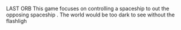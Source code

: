 LAST ORB
This game focuses on controlling a spaceship to out the opposing spaceship . The world would be too dark to see without the flashligh